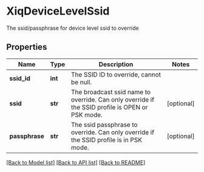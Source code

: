 # XiqDeviceLevelSsid

The ssid/passphrase for device level ssid to override
## Properties
Name | Type | Description | Notes
------------ | ------------- | ------------- | -------------
**ssid_id** | **int** | The SSID ID to override, cannot be null. | 
**ssid** | **str** | The broadcast ssid name to override. Can only override if the SSID profile is OPEN or PSK mode. | [optional] 
**passphrase** | **str** | The ssid passphrase to override. Can only override if the SSID profile is in PSK mode. | [optional] 

[[Back to Model list]](../README.md#documentation-for-models) [[Back to API list]](../README.md#documentation-for-api-endpoints) [[Back to README]](../README.md)


